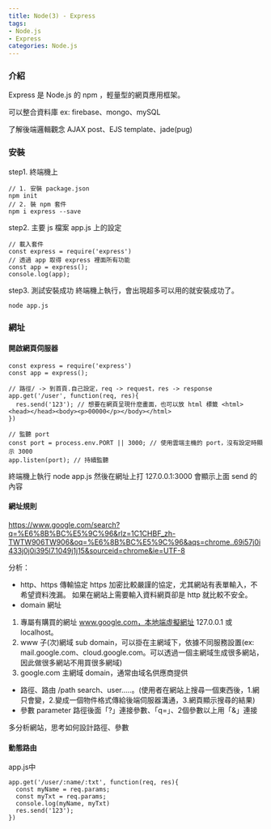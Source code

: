 ```yaml
---
title: Node(3) - Express
tags: 
- Node.js
- Express
categories: Node.js
---
```

### 介紹
Express 是 Node.js 的 npm ，輕量型的網頁應用框架。

可以整合資料庫
ex: firebase、mongo、mySQL

了解後端邏輯觀念
AJAX post、EJS template、jade(pug)

### 安裝
step1. 終端機上
```
// 1. 安裝 package.json
npm init
// 2. 裝 npm 套件
npm i express --save
```

step2. 主要 js 檔案 app.js 上的設定
```
// 載入套件
const express = require('express')
// 透過 app 取得 express 裡面所有功能
const app = express();
console.log(app);
```

step3. 測試安裝成功
終端機上執行，會出現超多可以用的就安裝成功了。
```
node app.js
```
### 網址
#### 開啟網頁伺服器
```
const express = require('express')
const app = express();

// 路徑/ -> 到首頁.自己設定，req -> request，res -> response
app.get('/user', function(req, res){
  res.send('123'); // 想要在網頁呈現什麼畫面，也可以放 html 標籤 <html><head></head><body><p>00000</p></body></html>
})

// 監聽 port
const port = process.env.PORT || 3000; // 使用雲端主機的 port，沒有設定時顯示 3000
app.listen(port); // 持續監聽
```

終端機上執行 node app.js
然後在網址上打 127.0.0.1:3000 會顯示上面 send 的內容

#### 網址規則
https://www.google.com/search?q=%E6%8B%BC%E5%9C%96&rlz=1C1CHBF_zh-TWTW906TW906&oq=%E6%8B%BC%E5%9C%96&aqs=chrome..69i57j0i433j0j0i395l7.1049j1j15&sourceid=chrome&ie=UTF-8

分析：
- http、https 傳輸協定
https 加密比較嚴謹的協定，尤其網站有表單輸入，不希望資料洩漏。
如果在網站上需要輸入資料網頁卻是 http 就比較不安全。
- domain 網址
1. 專屬有購買的網址 www.google.com，本地端虛擬網址 127.0.0.1 或 localhost。
2. www 子(次)網域 sub domain，可以掛在主網域下，依據不同服務設置(ex: mail.google.com、cloud.google.com。可以透過一個主網域生成很多網站，因此做很多網站不用買很多網域)
3. google.com 主網域 domain，通常由域名供應商提供
- 路徑、路由 /path
search、user.....。(使用者在網站上搜尋一個東西後，1.網只會變，2.變成一個物件格式傳給後端伺服器溝通，3.網頁顯示搜尋的結果)
- 參數 parameter
路徑後面「?」連接參數、「q=」、2個參數以上用「&」連接

多分析網站，思考如何設計路徑、參數

#### 動態路由 
app.js中
```
app.get('/user/:name/:txt', function(req, res){
  const myName = req.params;
  const myTxt = req.params;
  console.log(myName, myTxt)
  res.send('123');
})
```
